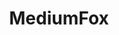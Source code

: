 ---
title: MediumFox
github_link: https://github.com/sevenadrian/MediumFox
demo_preview: http://adrianartiles.com/
demo_screenshot: 
description: Focused, clean, and unique theme inspired by work like Medium and FoxSlide.
  Powered by the latest Bootstrap version and well-documented to make customization
  a breeze.
---